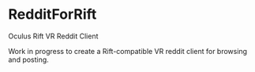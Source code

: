 # RedditForRift
Oculus Rift VR Reddit Client

Work in progress to create a Rift-compatible VR reddit client for browsing and posting.
